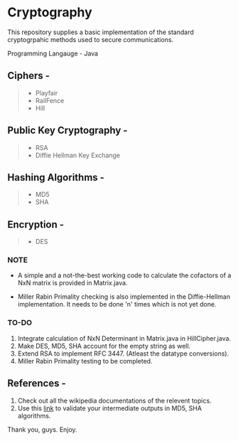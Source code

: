 # Cryptography
This repository supplies a basic implementation of the standard cryptogrpahic methods used to secure communications.

Programming Langauge - Java

## Ciphers - 
> - Playfair
> - RailFence
> - Hill

## Public Key Cryptography - 
> - RSA 
> - Diffie Hellman Key Exchange

## Hashing Algorithms - 
> - MD5
> - SHA

## Encryption - 
> - DES

### **NOTE**

- A simple and a not-the-best working code to calculate the cofactors of a NxN matrix is provided in Matrix.java.

- Miller Rabin Primality checking is also implemented in the Diffie-Hellman implementation. It needs to be done 'n' times which is not yet done. 


### TO-DO 

1. Integrate calculation of NxN Determinant in Matrix.java in HillCipher.java.
2. Make DES, MD5, SHA account for the empty string as well.
3. Extend RSA to implement RFC 3447. (Atleast the datatype conversions).
4. Miller Rabin Primality testing to be completed.


## References - 

1. Check out all the wikipedia documentations of the relevent topics.
2. Use this [link](https://cse.unl.edu/~ssamal/crypto/genhash.php) to validate your intermediate outputs in MD5, SHA algorithms.


Thank you, guys. Enjoy.
